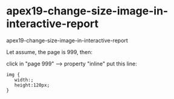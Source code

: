 # apex19-change-size-image-in-interactive-report
apex19-change-size-image-in-interactive-report

Let assume, the page is 999, then:

click in "page 999" --> property "inline"
put this line:
```
img {
   width:;
   height:120px;
}
```
